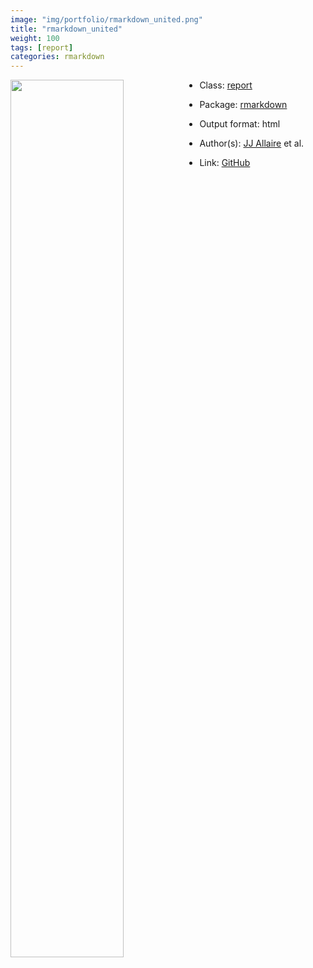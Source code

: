 ```yaml
---
image: "img/portfolio/rmarkdown_united.png"
title: "rmarkdown_united"
weight: 100
tags: [report]
categories: rmarkdown
---
```




<!--more-->

<a href="../../img/portfolio/rmarkdown_united.png"><img class = "jf-image-shadow" src="../../img/portfolio/rmarkdown_united.png" style="display: block; margin: auto;" width="60%"  align="left"></a>

- Class: [report](../../tags/report)
- Package: [rmarkdown](rmarkdown)
- Output format: html

- Author(s): [JJ Allaire](https://github.com/jjallaire) et al.
- Link: [GitHub](https://github.com/rstudio/rmarkdown)


